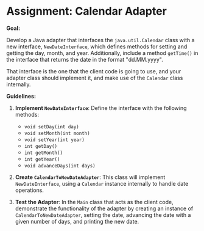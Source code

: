 # Assignment: Calendar Adapter

**Goal:**

Develop a Java adapter that interfaces the `java.util.Calendar` class with a new interface, `NewDateInterface`, which defines methods for setting and getting the day, month, and year. Additionally, include a method `getTime()` in the interface that returns the date in the format "dd.MM.yyyy".

That interface is the one that the client code is going to use, and your adapter class should implement it, and make use of the `Calendar` class internally.

**Guidelines:**

1. **Implement `NewDateInterface`**: Define the interface with the following methods:
    - `void setDay(int day)`
    - `void setMonth(int month)`
    - `void setYear(int year)`
    - `int getDay()`
    - `int getMonth()`
    - `int getYear()`
    - `void advanceDays(int days)`

2. **Create `CalendarToNewDateAdapter`**: This class will implement `NewDateInterface`, using a `Calendar` instance internally to handle date operations.

3. **Test the Adapter**: In the `Main` class that acts as the client code, demonstrate the functionality of the adapter by creating an instance of `CalendarToNewDateAdapter`, setting the date, advancing the date with a given number of days, and printing the new date.

